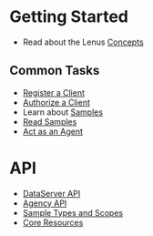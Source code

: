 # Getting Started

* Read about the Lenus [Concepts](getting_started/concepts.md)

## Common Tasks

* [Register a Client](getting_started/register_client.md)
* [Authorize a Client](getting_started/authorization.md)
* Learn about [Samples](getting_started/samples.md)
* [Read Samples](getting_started/reading_samples.md)
* [Act as an Agent](getting_started/acting_as_agent.md)


# API

* [DataServer API](api/dataserver_api.md)
* [Agency API](api/agency/agency_api.md)
* [Sample Types and Scopes](api/sample_type_scope.md)
* [Core Resources](api/core_resources.md)